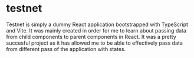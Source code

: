 # testnet

Testnet is simply a dummy React application bootstrapped with TypeScript and Vite. It was mainly created in order for me to learn about passing data from child components to parent components in React. It was a pretty succesful project as it has allowed me to be able to effectively pass data from different pass of the application with states.
